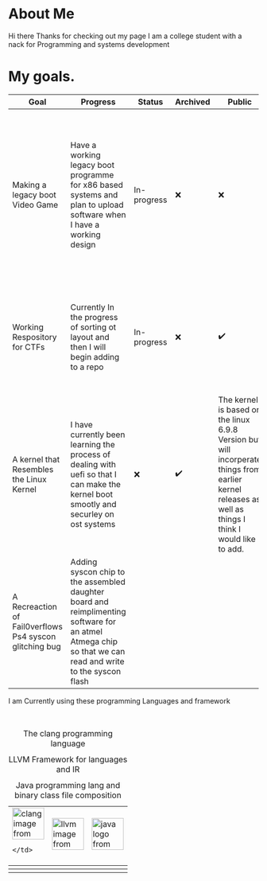 # About Me

Hi there Thanks for checking out my page I am a college student with a nack for Programming and systems development

# My goals.


| Goal | Progress | Status | Archived | Public | Details |
| ---- | -------- | ------ | -------- | ------ | ------- |
| Making a legacy boot Video Game | Have a working legacy boot programme for x86 based systems and plan to upload software when I have a working design |  In-progress | &#x274c; | &#x274c; | The idea is to create a legacy boot program that fits in a 512 boot sector and runs in 16-bit real mod.  It is all written in x86 assembly |
| Working Respository for CTFs | Currently In the progress of sorting ot layout and then I will begin adding to a repo |  In-progress | &#x274c; | ✔️ | This will be alist of all CTFs I have taken part in recently From ~2023 onwards |
| A kernel that Resembles the Linux Kernel | I have currently been learning the process of dealing with uefi so that I can make the kernel boot smootly and securley on ost systems | &#x274c; | ✔️ |  The kernel is based on the linux 6.9.8 Version but will incorperate things from earlier kernel releases as well as things I think I would like to add. |  In-progress |
| A Recreaction of Fail0verflows Ps4 syscon glitching bug | Adding syscon chip to the assembled daughter board and reimplimenting software for an atmel Atmega chip so that we can read and write to the syscon flash | 


I am Currently using these programming Languages and framework 



<br>


<section class="widget-list" >
<table>
  <tr><td>
  <div class="image-caption">
<img  src='https://upload.wikimedia.org/wikipedia/commons/thumb/1/18/C_Programming_Language.svg/380px-C_Programming_Language.svg.png?20201031132917' alt="clang image from wikipedia" title="C-lang" width="64" height="64" >

    </td>
</div>
    <td>
  <div>
<img src="https://llvm.org/img/DragonMedium.png" alt="llvm image from wikipedia" title="llvm framework" width="64" height="64">

  </div>
      </td>
    <td>
  <div>
<img src="https://cdn4.iconfinder.com/data/icons/logos-and-brands/512/181_Java_logo_logos-512.png" alt="java logo from icon Finder" title="Java framework" width="64" height="64">

  </div>  
      </td>
  </tr>
  <tr>
    <td><caption>The clang programming language</caption></td>
    <td><caption>LLVM Framework for languages and IR </caption></td>
    <td><caption>Java programming lang and binary class file composition</caption></td>
  </tr>
</table> 
</section>

